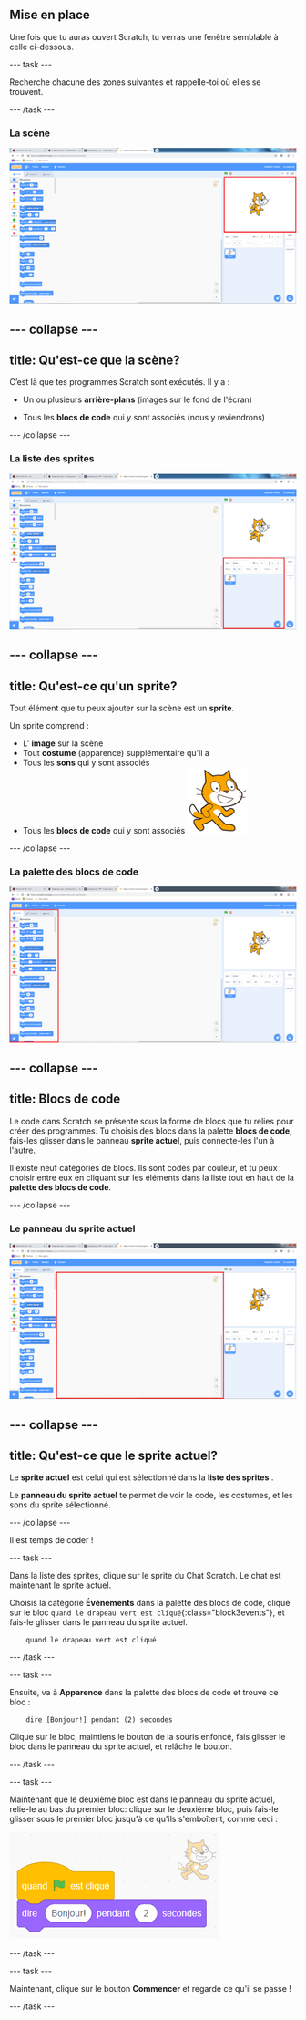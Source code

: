 ## Mise en place

Une fois que tu auras ouvert Scratch, tu verras une fenêtre semblable à celle ci-dessous.

\--- task \---

Recherche chacune des zones suivantes et rappelle-toi où elles se trouvent.

\--- /task \---

### La scène

![La fenêtre Scratch avec la scène en surbrillance](images/hlStage.png)

## \--- collapse \---

## title: Qu'est-ce que la scène?

C’est là que tes programmes Scratch sont exécutés. Il y a :

* Un ou plusieurs **arrière-plans** \(images sur le fond de l'écran\)

* Tous les **blocs de code** qui y sont associés \(nous y reviendrons\)

\--- /collapse \---

### La liste des sprites

![La fenêtre Scratch avec la liste des sprites en surbrillance](images/hlSpriteList.png)

## \--- collapse \---

## title: Qu'est-ce qu'un sprite?

Tout élément que tu peux ajouter sur la scène est un **sprite**.

Un sprite comprend :

* L' **image** sur la scène
* Tout **costume** \(apparence\) supplémentaire qu'il a
* Tous les **sons** qui y sont associés
* Tous les **blocs de code** qui y sont associés ![](images/setup2.png)

\--- /collapse \---

### La palette des blocs de code

![La fenêtre Scratch avec la palette de blocs en surbrillance](images/hlBlocksPalette.png)

## \--- collapse \---

## title: Blocs de code

Le code dans Scratch se présente sous la forme de blocs que tu relies pour créer des programmes. Tu choisis des blocs dans la palette **blocs de code**, fais-les glisser dans le panneau **sprite actuel**, puis connecte-les l'un à l'autre.

Il existe neuf catégories de blocs. Ils sont codés par couleur, et tu peux choisir entre eux en cliquant sur les éléments dans la liste tout en haut de la **palette des blocs de code**.

\--- /collapse \---

### Le panneau du sprite actuel

![La fenêtre Scratch avec le panneau du sprite actuel en surbrillance](images/hlCurrentSpritePanel.png)

## \--- collapse \---

## title: Qu'est-ce que le sprite actuel?

Le **sprite actuel** est celui qui est sélectionné dans la **liste des sprites** .

Le **panneau du sprite actuel** te permet de voir le code, les costumes, et les sons du sprite sélectionné.

\--- /collapse \---

Il est temps de coder !

\--- task \---

Dans la liste des sprites, clique sur le sprite du Chat Scratch. Le chat est maintenant le sprite actuel.

Choisis la catégorie **Événements** dans la palette des blocs de code, clique sur le bloc `quand le drapeau vert est cliqué`{:class="block3events"}, et fais-le glisser dans le panneau du sprite actuel.

```blocks3
    quand le drapeau vert est cliqué
```

\--- /task \---

\--- task \---

Ensuite, va à **Apparence** dans la palette des blocs de code et trouve ce bloc :

```blocks3
    dire [Bonjour!] pendant (2) secondes
```

Clique sur le bloc, maintiens le bouton de la souris enfoncé, fais glisser le bloc dans le panneau du sprite actuel, et relâche le bouton.

\--- /task \---

\--- task \---

Maintenant que le deuxième bloc est dans le panneau du sprite actuel, relie-le au bas du premier bloc: clique sur le deuxième bloc, puis fais-le glisser sous le premier bloc jusqu'à ce qu'ils s'emboîtent, comme ceci :

![](images/setup3.png)

\--- /task \---

\--- task \---

Maintenant, clique sur le bouton **Commencer** et regarde ce qu'il se passe !

\--- /task \---